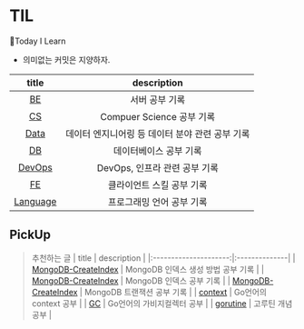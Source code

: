 # TIL
🏃Today I Learn
- 의미없는 커밋은 지양하자.

|title|description|
|:---:|:---------:|
|[BE](BE)|서버 공부 기록|
|[CS](CS)|Compuer Science 공부 기록|
|[Data](Data)|데이터 엔지니어링 등 데이터 분야 관련 공부 기록|
|[DB](DB)|데이터베이스 공부 기록|
|[DevOps](DevOps)|DevOps, 인프라 관련 공부 기록|
|[FE](FE)| 클라이언트 스킬 공부 기록|
|[Language](Language)| 프로그래밍 언어 공부 기록|

## PickUp
> 추천하는 글
|         title         | description   |
|:---------------------:|:--------------|
|   [MongoDB-CreateIndex](DB/MongoDB-CreateIndex.md)   | MongoDB 인덱스 생성 방법 공부 기록 |
|   [MongoDB-CreateIndex](DB/MongoDB인덱스.md)   | MongoDB 인덱스 공부 기록 |
|   [MongoDB-CreateIndex](DB/MongoDB트랜잭션.md)   | MongoDB 트랜잭션 공부 기록 |
| [context](Language/Go/context.md) | Go언어의 context 공부 |
| [GC](Language/Go/GC.md) | Go언어의 가비지컬렉터 공부 |
| [gorutine](Language/Go/gorutine.md) | 고루틴 개념 공부 |